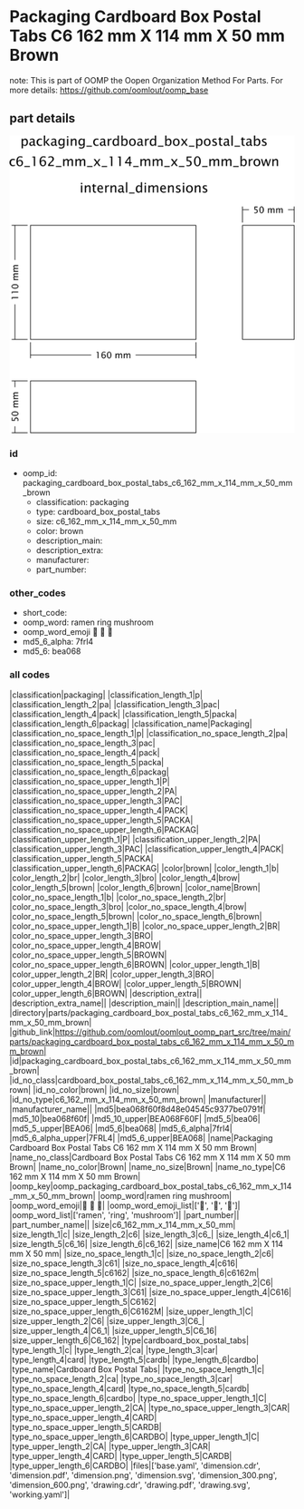 # Packaging Cardboard Box Postal Tabs C6 162 mm X 114 mm X 50 mm Brown  

note: This is part of OOMP the Oopen Organization Method For Parts. For more details: https://github.com/oomlout/oomp_base

##  part details

[![](dimension_600.png)](dimension.png)




### id
* oomp_id: packaging_cardboard_box_postal_tabs_c6_162_mm_x_114_mm_x_50_mm_brown
  * classification: packaging
  * type: cardboard_box_postal_tabs
  * size: c6_162_mm_x_114_mm_x_50_mm
  * color: brown
  * description_main: 
  * description_extra: 
  * manufacturer: 
  * part_number: 

### other_codes
* short_code: 
* oomp_word: ramen ring mushroom
* oomp_word_emoji :ramen: :ring: :mushroom:
* md5_6_alpha: 7frl4
* md5_6: bea068

### all codes 
|classification|packaging|
|classification_length_1|p|
|classification_length_2|pa|
|classification_length_3|pac|
|classification_length_4|pack|
|classification_length_5|packa|
|classification_length_6|packag|
|classification_name|Packaging|
|classification_no_space_length_1|p|
|classification_no_space_length_2|pa|
|classification_no_space_length_3|pac|
|classification_no_space_length_4|pack|
|classification_no_space_length_5|packa|
|classification_no_space_length_6|packag|
|classification_no_space_upper_length_1|P|
|classification_no_space_upper_length_2|PA|
|classification_no_space_upper_length_3|PAC|
|classification_no_space_upper_length_4|PACK|
|classification_no_space_upper_length_5|PACKA|
|classification_no_space_upper_length_6|PACKAG|
|classification_upper_length_1|P|
|classification_upper_length_2|PA|
|classification_upper_length_3|PAC|
|classification_upper_length_4|PACK|
|classification_upper_length_5|PACKA|
|classification_upper_length_6|PACKAG|
|color|brown|
|color_length_1|b|
|color_length_2|br|
|color_length_3|bro|
|color_length_4|brow|
|color_length_5|brown|
|color_length_6|brown|
|color_name|Brown|
|color_no_space_length_1|b|
|color_no_space_length_2|br|
|color_no_space_length_3|bro|
|color_no_space_length_4|brow|
|color_no_space_length_5|brown|
|color_no_space_length_6|brown|
|color_no_space_upper_length_1|B|
|color_no_space_upper_length_2|BR|
|color_no_space_upper_length_3|BRO|
|color_no_space_upper_length_4|BROW|
|color_no_space_upper_length_5|BROWN|
|color_no_space_upper_length_6|BROWN|
|color_upper_length_1|B|
|color_upper_length_2|BR|
|color_upper_length_3|BRO|
|color_upper_length_4|BROW|
|color_upper_length_5|BROWN|
|color_upper_length_6|BROWN|
|description_extra||
|description_extra_name||
|description_main||
|description_main_name||
|directory|parts/packaging_cardboard_box_postal_tabs_c6_162_mm_x_114_mm_x_50_mm_brown|
|github_link|https://github.com/oomlout/oomlout_oomp_part_src/tree/main/parts/packaging_cardboard_box_postal_tabs_c6_162_mm_x_114_mm_x_50_mm_brown|
|id|packaging_cardboard_box_postal_tabs_c6_162_mm_x_114_mm_x_50_mm_brown|
|id_no_class|cardboard_box_postal_tabs_c6_162_mm_x_114_mm_x_50_mm_brown|
|id_no_color|brown|
|id_no_size|brown|
|id_no_type|c6_162_mm_x_114_mm_x_50_mm_brown|
|manufacturer||
|manufacturer_name||
|md5|bea068f60f8d48e04545c9377be0791f|
|md5_10|bea068f60f|
|md5_10_upper|BEA068F60F|
|md5_5|bea06|
|md5_5_upper|BEA06|
|md5_6|bea068|
|md5_6_alpha|7frl4|
|md5_6_alpha_upper|7FRL4|
|md5_6_upper|BEA068|
|name|Packaging Cardboard Box Postal Tabs C6 162 mm X 114 mm X 50 mm Brown|
|name_no_class|Cardboard Box Postal Tabs C6 162 mm X 114 mm X 50 mm Brown|
|name_no_color|Brown|
|name_no_size|Brown|
|name_no_type|C6 162 mm X 114 mm X 50 mm Brown|
|oomp_key|oomp_packaging_cardboard_box_postal_tabs_c6_162_mm_x_114_mm_x_50_mm_brown|
|oomp_word|ramen ring mushroom|
|oomp_word_emoji|:ramen: :ring: :mushroom:|
|oomp_word_emoji_list|[':ramen:', ':ring:', ':mushroom:']|
|oomp_word_list|['ramen', 'ring', 'mushroom']|
|part_number||
|part_number_name||
|size|c6_162_mm_x_114_mm_x_50_mm|
|size_length_1|c|
|size_length_2|c6|
|size_length_3|c6_|
|size_length_4|c6_1|
|size_length_5|c6_16|
|size_length_6|c6_162|
|size_name|C6 162 mm X 114 mm X 50 mm|
|size_no_space_length_1|c|
|size_no_space_length_2|c6|
|size_no_space_length_3|c61|
|size_no_space_length_4|c616|
|size_no_space_length_5|c6162|
|size_no_space_length_6|c6162m|
|size_no_space_upper_length_1|C|
|size_no_space_upper_length_2|C6|
|size_no_space_upper_length_3|C61|
|size_no_space_upper_length_4|C616|
|size_no_space_upper_length_5|C6162|
|size_no_space_upper_length_6|C6162M|
|size_upper_length_1|C|
|size_upper_length_2|C6|
|size_upper_length_3|C6_|
|size_upper_length_4|C6_1|
|size_upper_length_5|C6_16|
|size_upper_length_6|C6_162|
|type|cardboard_box_postal_tabs|
|type_length_1|c|
|type_length_2|ca|
|type_length_3|car|
|type_length_4|card|
|type_length_5|cardb|
|type_length_6|cardbo|
|type_name|Cardboard Box Postal Tabs|
|type_no_space_length_1|c|
|type_no_space_length_2|ca|
|type_no_space_length_3|car|
|type_no_space_length_4|card|
|type_no_space_length_5|cardb|
|type_no_space_length_6|cardbo|
|type_no_space_upper_length_1|C|
|type_no_space_upper_length_2|CA|
|type_no_space_upper_length_3|CAR|
|type_no_space_upper_length_4|CARD|
|type_no_space_upper_length_5|CARDB|
|type_no_space_upper_length_6|CARDBO|
|type_upper_length_1|C|
|type_upper_length_2|CA|
|type_upper_length_3|CAR|
|type_upper_length_4|CARD|
|type_upper_length_5|CARDB|
|type_upper_length_6|CARDBO|
|files|['base.yaml', 'dimension.cdr', 'dimension.pdf', 'dimension.png', 'dimension.svg', 'dimension_300.png', 'dimension_600.png', 'drawing.cdr', 'drawing.pdf', 'drawing.svg', 'working.yaml']|
